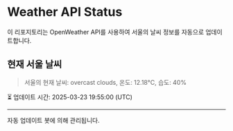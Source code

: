 
# Weather API Status

이 리포지토리는 OpenWeather API를 사용하여 서울의 날씨 정보를 자동으로 업데이트합니다.

## 현재 서울 날씨
> 서울의 현재 날씨: overcast clouds, 온도: 12.18°C, 습도: 40%

⏳ 업데이트 시간: 2025-03-23 19:55:00 (UTC)

---
자동 업데이트 봇에 의해 관리됩니다.
